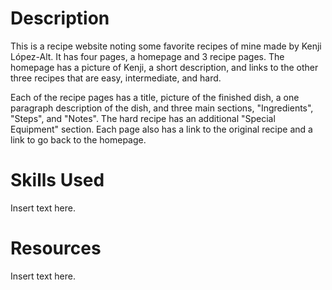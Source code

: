 # Description

This is a recipe website noting some favorite recipes of mine 
made by Kenji López-Alt. It has four pages, a homepage and 3 recipe 
pages. The homepage has a picture of Kenji, a short description, and 
links to the other three recipes that are easy, intermediate, and hard.

Each of the recipe pages has a title, picture of the finished dish, a 
one paragraph description of the dish, and three main sections, 
"Ingredients", "Steps", and "Notes". The hard recipe has an additional 
"Special Equipment" section. Each page also has a link to the original 
recipe and a link to go back to the homepage.

# Skills Used

Insert text here.

# Resources

Insert text here.